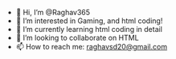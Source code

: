- 👋 Hi, I’m @Raghav365
- 👀 I’m interested in Gaming, and html coding!
- 🌱 I’m currently learning html coding in detail
- 💞️ I’m looking to collaborate on HTML 
- 📫 How to reach me: raghavsd20@gmail.com

<!---
Raghav365/Raghav365 is a ✨ special ✨ repository because its `README.md` (this file) appears on your GitHub profile.
You can click the Preview link to take a look at your changes.
--->
